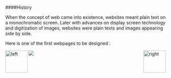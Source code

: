 ####History

<div class="align-justify">
When the concept of web came into existence, websites meant plain text on a monochromatic screen. Later with advances on display screen technology and digitization of images, websites were plain texts and images appearing side by side.</div>


Here is one of the first webpages to be designed :

<img src="http://static6.businessinsider.com/image/4e0b8f4dccd1d54255060000/firstwebsite.png"></img>
[<img align="left" alt="left" src="https://cloud.githubusercontent.com/assets/14101008/11165526/091b197c-8acf-11e5-8ac1-3a1e5042ed78.png" width="70" height="70"></img>](https://github.com/vaishnaviviswanathan/CSCI_5828_RESPONSIVE-WEB-DESIGN/blob/master/pattern2.md)
[<img align="right" alt="right" src="https://cloud.githubusercontent.com/assets/14101008/11165527/0a4289a2-8acf-11e5-8378-c5e3a55ab4dc.png" width="70" height="70"></img>](https://github.com/vaishnaviviswanathan/CSCI_5828_RESPONSIVE-WEB-DESIGN/blob/master/History2.md)
